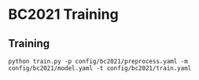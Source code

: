 # BC2021 Training


## Training
```
python train.py -p config/bc2021/preprocess.yaml -m config/bc2021/model.yaml -t config/bc2021/train.yaml
```